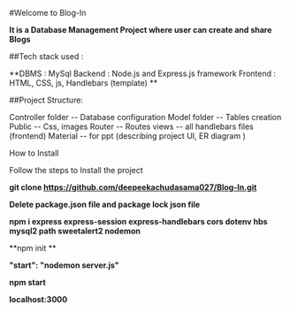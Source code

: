 #Welcome to Blog-In

**It is a Database Management Project where user can create and share Blogs** 

##Tech stack used :

**DBMS : MySql
Backend : Node.js and Express.js framework 
Frontend : HTML, CSS, js, Handlebars (template) **


##Project Structure:

Controller folder -- Database configuration 
Model folder -- Tables creation 
Public -- Css, images 
Router -- Routes 
views -- all handlebars files (frontend)
Material -- for ppt (describing project UI, ER diagram )

How to Install

Follow the steps to Install the project 

<!-- Clone the project in your pc by using the command : -->
**git clone https://github.com/deepeekachudasama027/Blog-In.git**

**Delete package.json file and package lock json file**

<!-- Run the command given below to install node-modules needed -->
**npm i express express-session express-handlebars cors dotenv hbs mysql2 path sweetalert2 nodemon**
<!-- 
then to get package.json file in your project run:  -->
**npm init **

<!-- in package.json file add the command given below in "scripts" key -->
**"start": "nodemon server.js"**

<!-- server.js is the main js file to run the project  -->

<!-- installation completed -->

<!-- To run the project, run the command : -->
**npm start**

<!-- in browser search for  -->
**localhost:3000**




